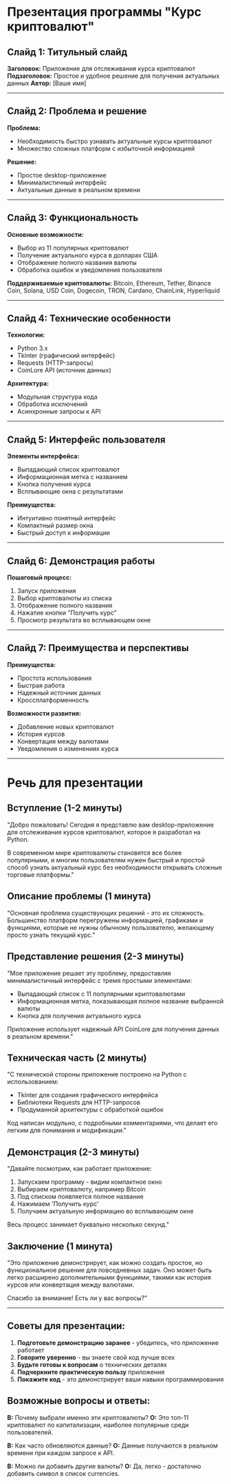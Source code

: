 # Презентация программы "Курс криптовалют"

## Слайд 1: Титульный слайд
**Заголовок:** Приложение для отслеживания курса криптовалют
**Подзаголовок:** Простое и удобное решение для получения актуальных данных
**Автор:** [Ваше имя]

---

## Слайд 2: Проблема и решение
**Проблема:**
- Необходимость быстро узнавать актуальные курсы криптовалют
- Множество сложных платформ с избыточной информацией

**Решение:**
- Простое desktop-приложение
- Минималистичный интерфейс
- Актуальные данные в реальном времени

---

## Слайд 3: Функциональность
**Основные возможности:**
- Выбор из 11 популярных криптовалют
- Получение актуального курса в долларах США
- Отображение полного названия валюты
- Обработка ошибок и уведомления пользователя

**Поддерживаемые криптовалюты:**
Bitcoin, Ethereum, Tether, Binance Coin, Solana, USD Coin, Dogecoin, TRON, Cardano, ChainLink, Hyperliquid

---

## Слайд 4: Технические особенности
**Технологии:**
- Python 3.x
- Tkinter (графический интерфейс)
- Requests (HTTP-запросы)
- CoinLore API (источник данных)

**Архитектура:**
- Модульная структура кода
- Обработка исключений
- Асинхронные запросы к API

---

## Слайд 5: Интерфейс пользователя
**Элементы интерфейса:**
- Выпадающий список криптовалют
- Информационная метка с названием
- Кнопка получения курса
- Всплывающие окна с результатами

**Преимущества:**
- Интуитивно понятный интерфейс
- Компактный размер окна
- Быстрый доступ к информации

---

## Слайд 6: Демонстрация работы
**Пошаговый процесс:**
1. Запуск приложения
2. Выбор криптовалюты из списка
3. Отображение полного названия
4. Нажатие кнопки "Получить курс"
5. Просмотр результата во всплывающем окне

---

## Слайд 7: Преимущества и перспективы
**Преимущества:**
- Простота использования
- Быстрая работа
- Надежный источник данных
- Кроссплатформенность

**Возможности развития:**
- Добавление новых криптовалют
- История курсов
- Конвертация между валютами
- Уведомления о изменениях курса

---

# Речь для презентации

## Вступление (1-2 минуты)
"Добро пожаловать! Сегодня я представлю вам desktop-приложение для отслеживания курсов криптовалют, которое я разработал на Python.

В современном мире криптовалюты становятся все более популярными, и многим пользователям нужен быстрый и простой способ узнать актуальный курс без необходимости открывать сложные торговые платформы."

## Описание проблемы (1 минута)
"Основная проблема существующих решений - это их сложность. Большинство платформ перегружены информацией, графиками и функциями, которые не нужны обычному пользователю, желающему просто узнать текущий курс."

## Представление решения (2-3 минуты)
"Мое приложение решает эту проблему, предоставляя минималистичный интерфейс с тремя простыми элементами:
- Выпадающий список с 11 популярными криптовалютами
- Информационная метка, показывающая полное название выбранной валюты
- Кнопка для получения актуального курса

Приложение использует надежный API CoinLore для получения данных в реальном времени."

## Техническая часть (2 минуты)
"С технической стороны приложение построено на Python с использованием:
- Tkinter для создания графического интерфейса
- Библиотеки Requests для HTTP-запросов
- Продуманной архитектуры с обработкой ошибок

Код написан модульно, с подробными комментариями, что делает его легким для понимания и модификации."

## Демонстрация (2-3 минуты)
"Давайте посмотрим, как работает приложение:
1. Запускаем программу - видим компактное окно
2. Выбираем криптовалюту, например Bitcoin
3. Под списком появляется полное название
4. Нажимаем 'Получить курс'
5. Получаем актуальную информацию во всплывающем окне

Весь процесс занимает буквально несколько секунд."

## Заключение (1 минута)
"Это приложение демонстрирует, как можно создать простое, но функциональное решение для повседневных задач. Оно может быть легко расширено дополнительными функциями, такими как история курсов или конвертация между валютами.

Спасибо за внимание! Есть ли у вас вопросы?"

---

## Советы для презентации:
1. **Подготовьте демонстрацию заранее** - убедитесь, что приложение работает
2. **Говорите уверенно** - вы знаете свой код лучше всех
3. **Будьте готовы к вопросам** о технических деталях
4. **Подчеркните практическую пользу** приложения
5. **Покажите код** - это демонстрирует ваши навыки программирования

## Возможные вопросы и ответы:
**В:** Почему выбрали именно эти криптовалюты?
**О:** Это топ-11 криптовалют по капитализации, наиболее популярные среди пользователей.

**В:** Как часто обновляются данные?
**О:** Данные получаются в реальном времени при каждом запросе к API.

**В:** Можно ли добавить другие валюты?
**О:** Да, легко - достаточно добавить символ в список currencies.
